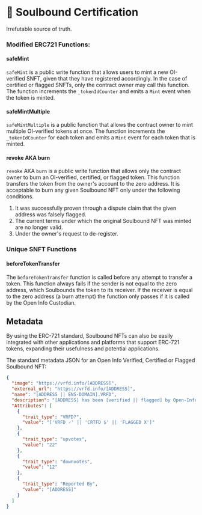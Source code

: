 # 👾 Soulbound Certification
Irrefutable source of truth.

### Modified ERC721 Functions:

#### safeMint

`safeMint` is a public write function that allows users to mint a new OI-verified SNFT, given that they have registered accordingly. In the case of certified or flagged SNFTs, only the contract owner may call this function. The function increments the `_tokenIdCounter` and emits a `Mint` event when the token is minted.&#x20;

#### safeMintMultiple

`safeMintMultiple` is a public function that allows the contract owner to mint multiple OI-verified tokens at once. The function increments the `_tokenIdCounter` for each token and emits a `Mint` event for each token that is minted.

#### revoke AKA burn

`revoke` AKA `burn` is a public write function that allows only the contract owner to burn an OI-verified, certified,  or flagged token. This function transfers the token from the owner's account to the zero address. It is acceptable to burn any given Soulbound NFT only under the following conditions.

1. It was successfully proven through a dispute claim that the given address was falsely flagged.&#x20;
2. The current terms under which the original Soulbound NFT was minted are no longer valid.
3. Under the owner's request to de-register.

### Unique SNFT Functions

#### beforeTokenTransfer

The `beforeTokenTransfer` function is called before any attempt to transfer a token. This function always fails if the sender is not equal to the zero address, which Soulbounds the token to its receiver. If the receiver is equal to the zero address (a burn attempt) the function only passes if it is called by the Open Info Custodian.

## Metadata

By using the ERC-721 standard, Soulbound NFTs can also be easily integrated with other applications and platforms that support ERC-721 tokens, expanding their usefulness and potential applications.&#x20;

The standard metadata JSON for an Open Info Verified, Certified or Flagged Soulbound NFT:

```json
{
  "image": "https://vrfd.info/[ADDRESS]",
  "external_url": "https://vrfd.info/[ADDRESS]",
  "name": "[ADDRESS || ENS-DOMAIN].VRFD",
  "description": "[ADDRESS] has been [verified || flagged] by Open-Info, with a Souldbound-NFT.",
  "Attributes": [
    {
      "trait_type": "VRFD?",
      "value": "['VRFD 🗸' || 'CRTFD $' || 'FLAGGED X']"
    },
    {
      "trait_type": "upvotes",
      "value": "22"
    },
    {
      "trait_type": "downvotes",
      "value": "12"
    },
    {
      "trait_type": "Reported By",
      "value": "[ADDRESS]"
    }
  ]
}
```
